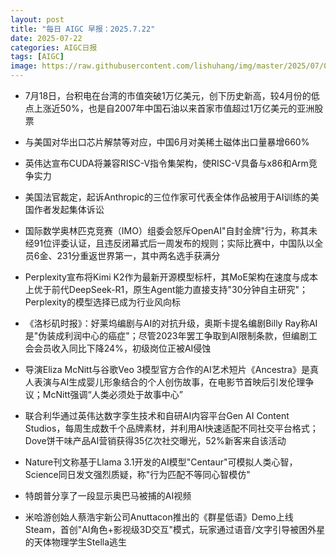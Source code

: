 ```yaml
---
layout: post
title: "每日 AIGC 早报：2025.7.22"
date: 2025-07-22
categories: AIGC日报
tags: [AIGC]
image: https://raw.githubusercontent.com/lishuhang/img/master/2025/07/0722-d.jpg
---
```


- 7月18日，台积电在台湾的市值突破1万亿美元，创下历史新高，较4月份的低点上涨近50%，也是自2007年中国石油以来首家市值超过1万亿美元的亚洲股票

- 与美国对华出口芯片解禁等对应，中国6月对美稀土磁体出口量暴增660%

- 英伟达宣布CUDA将兼容RISC-V指令集架构，使RISC-V具备与x86和Arm竞争实力

- 美国法官裁定，起诉Anthropic的三位作家可代表全体作品被用于AI训练的美国作者发起集体诉讼

- 国际数学奥林匹克竞赛（IMO）组委会怒斥OpenAI"自封金牌"行为，称其未经91位评委认证，且违反闭幕式后一周发布的规则；实际比赛中，中国队以全员6金、231分重返世界第一，其中两名选手获满分

- Perplexity宣布将Kimi K2作为最新开源模型标杆，其MoE架构在速度与成本上优于前代DeepSeek-R1，原生Agent能力直接支持"30分钟自主研究"；Perplexity的模型选择已成为行业风向标

- 《洛杉矶时报》：好莱坞编剧与AI的对抗升级，奥斯卡提名编剧Billy Ray称AI是"伪装成利润中心的癌症"；尽管2023年罢工争取到AI限制条款，但编剧工会会员收入同比下降24%，初级岗位正被AI侵蚀

- 导演Eliza McNitt与谷歌Veo 3模型官方合作的AI艺术短片《Ancestra》是真人表演与AI生成婴儿形象结合的个人创伤故事，在电影节首映后引发伦理争议；McNitt强调“人类必须处于故事中心”

- 联合利华通过英伟达数字孪生技术和自研AI内容平台Gen AI Content Studios，每周生成数千个品牌素材，并利用AI快速适配不同社交平台格式；Dove饼干味产品AI营销获得35亿次社交曝光，52%新客来自该活动

- Nature刊文称基于Llama 3.1开发的AI模型"Centaur"可模拟人类心智，Science同日发文强烈质疑，称"行为匹配不等同心智模仿"

- 特朗普分享了一段显示奥巴马被捕的AI视频

- 米哈游创始人蔡浩宇新公司Anuttacon推出的《群星低语》Demo上线Steam，首创"AI角色+影视级3D交互"模式，玩家通过语音/文字引导被困外星的天体物理学生Stella逃生
